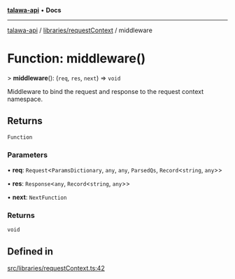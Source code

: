 [**talawa-api**](../../../README.md) • **Docs**

***

[talawa-api](../../../modules.md) / [libraries/requestContext](../README.md) / middleware

# Function: middleware()

\> **middleware**(): (`req`, `res`, `next`) =\> `void`

Middleware to bind the request and response to the request context namespace.

## Returns

`Function`

### Parameters

• **req**: `Request`\<`ParamsDictionary`, `any`, `any`, `ParsedQs`, `Record`\<`string`, `any`\>\>

• **res**: `Response`\<`any`, `Record`\<`string`, `any`\>\>

• **next**: `NextFunction`

### Returns

`void`

## Defined in

[src/libraries/requestContext.ts:42](https://github.com/PalisadoesFoundation/talawa-api/blob/a6e7ac91b581c9109559657faf0f934f3eb41fe7/src/libraries/requestContext.ts#L42)
